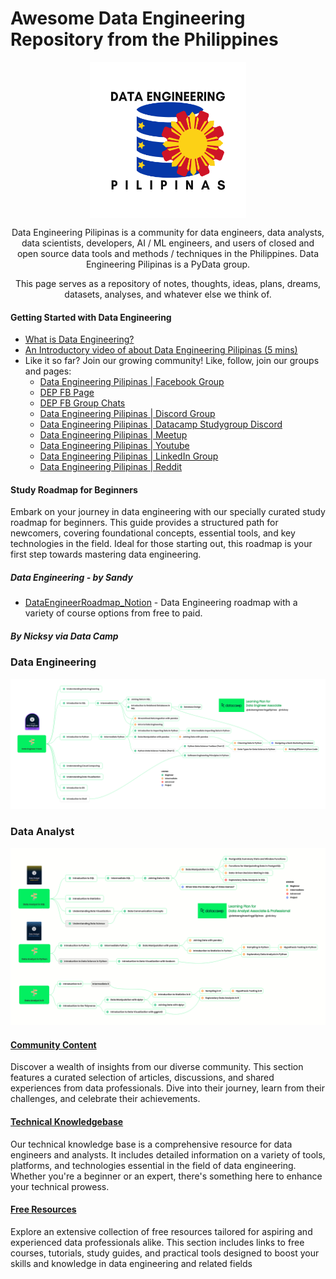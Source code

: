 # Awesome Data Engineering Repository from the Philippines

<p align="center">
<img align="center" width="250" height="250" src="assets/DATA%20ENGINEERING%20-1.png">
</p>

<p align="center">
Data Engineering Pilipinas is a community for data engineers, data analysts, data scientists, developers, AI / ML engineers, and users of closed and open source data tools and methods / techniques in the Philippines. Data Engineering Pilipinas is a PyData group.</p>

<p align="center">
This page serves as a repository of notes, thoughts, ideas, plans, dreams, datasets, analyses, and whatever else we think of.
</p>

#### Getting Started with Data Engineering
- <a href="data-engineering-101.md">What is Data Engineering?</a>
- <a href="https://youtu.be/XsvrumL0ILc">An Introductory video of about Data Engineering Pilipinas (5 mins)</a>
- Like it so far? Join our growing community! Like, follow, join our groups and pages:
  - [Data Engineering Pilipinas | Facebook Group](https://facebook.com/groups/dataengineeringpilipinas/)
  - [DEP FB Page](https://www.facebook.com/DataEngineeringPilipinas/)
  - [DEP FB Group Chats](https://m.me/cm/AbbnRPVsIMd34APj)
  - [Data Engineering Pilipinas | Discord Group ](https://discord.com/invite/buDgydz7J9)
  - [Data Engineering Pilipinas | Datacamp Studygroup Discord](https://discord.gg/eKEZuXeyxt)
  - [Data Engineering Pilipinas | Meetup ](https://www.meetup.com/data-engineering-pilipinas/)
  - [Data Engineering Pilipinas | Youtube ](https://www.youtube.com/@DataEngineeringPilipinas)
  - [Data Engineering Pilipinas | LinkedIn Group ](https://www.linkedin.com/company/97217550/)
  - [Data Engineering Pilipinas | Reddit ](https://www.reddit.com/r/DataEngineeringPH/)

#### Study Roadmap for Beginners
Embark on your journey in data engineering with our specially curated study roadmap for beginners. This guide provides a structured path for newcomers, covering foundational concepts, essential tools, and key technologies in the field. Ideal for those starting out, this roadmap is your first step towards mastering data engineering.

##### Data Engineering - by Sandy
- [DataEngineerRoadmap_Notion](https://shadow-blue-572.notion.site/b880b4ef0b1445aabec127442b97c79f?v=0a45fb3e2b5946d59708797eeea16671) - Data Engineering roadmap with a variety of course options from free to paid.

##### By Nicksy via Data Camp

### Data Engineering
![Data Engineering](assets/DataCamp%20-%20Data%20Engineer%20Track.png)

### Data Analyst
![Data Analyst](assets/DataCamp%20-%20Data%20Analyst%20Associate%20%26%20Professional%20Track.png)

#### [Community Content](community-content.md)
Discover a wealth of insights from our diverse community. This section features a curated selection of articles, discussions, and shared experiences from data professionals. Dive into their journey, learn from their challenges, and celebrate their achievements.

#### [Technical Knowledgebase](technical-knowledgebase.md)
Our technical knowledge base is a comprehensive resource for data engineers and analysts. It includes detailed information on a variety of tools, platforms, and technologies essential in the field of data engineering. Whether you're a beginner or an expert, there's something here to enhance your technical prowess.

#### [Free Resources](resources/FREE_RESOURCES.md)
Explore an extensive collection of free resources tailored for aspiring and experienced data professionals alike. This section includes links to free courses, tutorials, study guides, and practical tools designed to boost your skills and knowledge in data engineering and related fields
